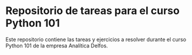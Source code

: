 # Repositorio de tareas para el curso Python 101

Este repositorio contiene las tareas y ejercicios a resolver durante el curso Python 101 de la empresa Analítica Delfos.
